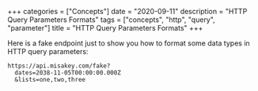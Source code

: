 +++
categories = ["Concepts"]
date = "2020-09-11"
description = "HTTP Query Parameters Formats"
tags = ["concepts", "http", "query", "parameter"]
title = "HTTP Query Parameters Formats"
+++

Here is a fake endpoint just to show you
how to format some data types
in HTTP query parameters:

    https://api.misakey.com/fake?
      dates=2038-11-05T00:00:00.000Z
      &lists=one,two,three
